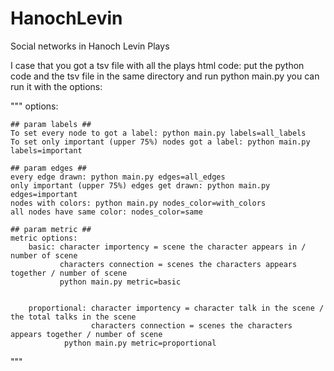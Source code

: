 # HanochLevin
Social networks in Hanoch Levin Plays 


I case that you got a tsv file with all the plays html code:
  put the python code and the tsv file in the same directory and run python main.py
   you can run it with the options:
   
   

"""
options:
    
    ## param labels ##
    To set every node to got a label: python main.py labels=all_labels
    To set only important (upper 75%) nodes got a label: python main.py labels=important
    
    ## param edges ##
    every edge drawn: python main.py edges=all_edges
    only important (upper 75%) edges get drawn: python main.py edges=important
    nodes with colors: python main.py nodes_color=with_colors
    all nodes have same color: nodes_color=same
    
    ## param metric ##
    metric options:
        basic: character importency = scene the character appears in / number of scene
               characters connection = scenes the characters appears together / number of scene
               python main.py metric=basic
               
               
        proportional: character importency = character talk in the scene / the total talks in the scene
                      characters connection = scenes the characters appears together / number of scene
                python main.py metric=proportional
"""
